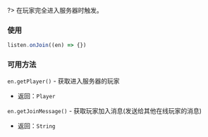 ?> 在玩家完全进入服务器时触发。

### 使用
```javascript
listen.onJoin((en) => {})
```

### 可用方法

`en.getPlayer()` - 获取进入服务器的玩家    
- 返回：`Player`

`en.getJoinMessage()` - 获取玩家加入消息(发送给其他在线玩家的消息)    
- 返回：`String`